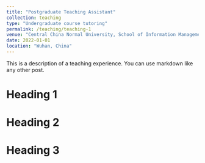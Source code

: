 ```yaml
---
title: "Postgraduate Teaching Assistant"
collection: teaching
type: "Undergraduate course tutoring"
permalink: /teaching/teaching-1
venue: "Central China Normal University, School of Information Management"
date: 2022-01-01
location: "Wuhan, China"
---
```


This is a description of a teaching experience. You can use markdown like any other post.

Heading 1
======

Heading 2
======

Heading 3
======